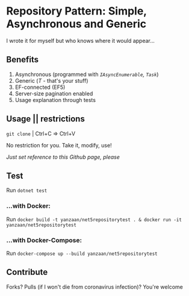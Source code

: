 # Repository Pattern: Simple, Asynchronous and Generic
I wrote it for myself but who knows where it would appear...

## Benefits
1. Asynchronous (programmed with *``IAsyncEnumerable``, ``Task``*)
2. Generic (*T* - that's your stuff)
3. EF-connected (EF5)
4. Server-size pagination enabled
5. Usage explanation through tests

## Usage || restrictions
``git clone`` | Ctrl+C => Ctrl+V
  
No restriction for you. Take it, modify, use!
  
*Just set reference to this Github page, please*

## Test
Run ``dotnet test``

### ...with Docker:
Run ``docker build -t yanzaan/net5repositorytest . & docker run -it yanzaan/net5repositorytest``

### ...with Docker-Compose:
Run ``docker-compose up --build yanzaan/net5repositorytest``

## Contribute
Forks? Pulls (if I won't die from coronavirus infection)? You're welcome
